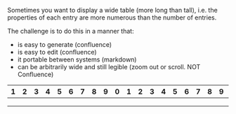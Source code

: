 Sometimes you want to display a wide table (more long than tall),
i.e. the properties of each entry are more numerous than the number of entries.

The challenge is to do this in a manner that:

- is easy to generate (confluence)
- is easy to edit (confluence)
- it portable between systems (markdown)
- can be arbitrarily wide and still legible (zoom out or scroll. NOT Confluence)

| 1 | 2 | 3 | 4 | 5 | 6 | 7 | 8 | 9 | 0 | 1 | 2 | 3 | 4 | 5 | 6 | 7 | 8 | 9 | 0 | 1 | 2 | 3 | 4 | 5 | 6 | 7 | 8 | 9 | 0 | 1 | 2 | 3 | 4 | 5 | 6 | 7 | 8 | 9 | 0 |
|---|---|---|---|---|---|---|---|---|---|---|---|---|---|---|---|---|---|---|---|---|---|---|---|---|---|---|---|---|---|---|---|---|---|---|---|---|---|---|---|
|   |   |   |   |   |   |   |   |   |   |   |   |   |   |   |   |   |   |   |   |   |   |   |   |   |   |   |   |   |   |   |   |   |   |   |   |   |   |   |   |
|   |   |   |   |   |   |   |   |   |   |   |   |   |   |   |   |   |   |   |   |   |   |   |   |   |   |   |   |   |   |   |   |   |   |   |   |   |   |   |   |
|   |   |   |   |   |   |   |   |   |   |   |   |   |   |   |   |   |   |   |   |   |   |   |   |   |   |   |   |   |   |   |   |   |   |   |   |   |   |   |   |
